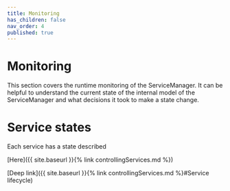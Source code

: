 ```yaml
---
title: Monitoring
has_children: false
nav_order: 4
published: true
---
```

# Monitoring
This section covers the runtime monitoring of the ServiceManager. It can be helpful to understand the current state of the
internal model of the ServiceManager and what decisions it took to make a state change.

# Service states
Each service has a state described 

[Here]({{ site.baseurl }}{% link controllingServices.md %})

[Deep link]({{ site.baseurl }}{% link controllingServices.md %}#Service lifecycle)


